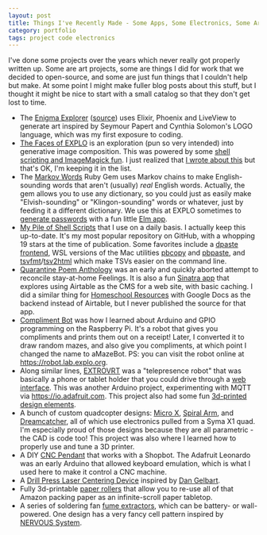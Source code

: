 ```yaml
---
layout: post
title: Things I've Recently Made - Some Apps, Some Electronics, Some Art
category: portfolio
tags: project code electronics
---
```


I've done some projects over the years which never really got properly written up. Some are art projects, some are things I did for work that we decided to open-source, and some are just fun things that I couldn't help but make. At some point I might make fuller blog posts about this stuff, but I thought it might be nice to start with a small catalog so that they don't get lost to time.

- The [Enigma Explorer](https://enigmas.ploration.org) ([source](https://bitbucket.org/explo/enigma/src/master/)) uses Elixir, Phoenix and LiveView to generate art inspired by Seymour Papert and Cynthia Solomon's LOGO language, which was my first exposure to coding.
- [The Faces of EXPLO](https://lab.explo.org/facesofexplo/#) is an exploration (pun so very intended) into generative image composition. This was powered by some [shell scripting and ImageMagick fun](https://gist.github.com/dmerand/2490678). I just realized that [I wrote about this](https://donald.merand.org/code/2012/05/13/rakefiles-face-merging-and-wheres-the-missing-html.html) but that's OK, I'm keeping it in the list.
- The [Markov Words](https://github.com/exploration/markov_words) Ruby Gem uses Markov chains to make English-sounding words that aren't (usually) _real_ English words. Actually, the gem allows you to use any dictionary, so you could just as easily make "Elvish-sounding" or "Klingon-sounding" words or whatever, just by feeding it a different dictionary. We use this at EXPLO sometimes to [generate passwords](https://lab.explo.org/password) with a fun little [Elm app](https://bitbucket.org/explo/password-generator/src/master/).
- [My Pile of Shell Scripts](https://github.com/dmerand/dlm-dot-bin) that I use on a daily basis. I actually keep this up-to-date. It's my most popular repository on GitHub, with a whopping 19 stars at the time of publication. Some favorites include a [dpaste frontend](https://github.com/dmerand/dlm-dot-bin/blob/master/dpaste), WSL versions of the Mac utilities [pbcopy](https://github.com/dmerand/dlm-dot-bin/blob/master/pbcopy) and [pbpaste](https://github.com/dmerand/dlm-dot-bin/blob/master/pbpaste), and [tsvfmt](https://github.com/dmerand/dlm-dot-bin/blob/master/tsvfmt)/[tsv2html](https://github.com/dmerand/dlm-dot-bin/blob/master/tsv2html) which make TSVs easier on the command line.
- [Quarantine Poem Anthology](http://quarantine-poem-anthology.herokuapp.com/) was an early and quickly aborted attempt to reconcile stay-at-home Feelings. It is also a fun [Sinatra app](https://github.com/dmerand/quarantine-poem-anthology) that explores using Airtable as the CMS for a web site, with basic caching. I did a similar thing for [Homeschool Resources](http://merand-homeschool-resources.herokuapp.com/) with Google Docs as the backend instead of Airtable, but I never published the source for that app.
- [Compliment Bot](https://github.com/exploration/compliment-bot) was how I learned about Arduino and GPIO programming on the Raspberry Pi. It's a robot that gives you compliments and prints them out on a receipt! Later, I converted it to draw random mazes, and also give you compliments, at which point I changed the name to aMazeBot. PS: you can visit the robot online at <https://robot.lab.explo.org>.
- Along similar lines, [EXTROVRT](https://github.com/exploration/EXTROVRT) was a "telepresence robot" that was basically a phone or tablet holder that you could drive through a [web interface](https://github.com/exploration/EXTROVRT-Control). This was another Arduino project, experimenting with MQTT via <https://io.adafruit.com>. This project also had some fun [3d-printed design elements](https://www.thingiverse.com/thing:1419043).
- A bunch of custom quadcopter designs: [Micro X](https://www.thingiverse.com/thing:972795), [Spiral Arm](https://www.thingiverse.com/thing:966442), and [Dreamcatcher](https://www.thingiverse.com/thing:966385), all of which use electronics pulled from a Syma X1 quad. I'm especially proud of those designs because they are all parametric - the CAD is code too! This project was also where I learned how to properly use and tune a 3D printer.
- A DIY [CNC Pendant](https://www.thingiverse.com/thing:335958) that works with a Shopbot. The Adafruit Leonardo was an early Arduino that allowed keyboard emulation, which is what I used here to make it control a CNC machine.
- A [Drill Press Laser Centering Device](https://www.thingiverse.com/thing:822258) inspired by [Dan Gelbart](https://www.youtube.com/channel/UCYA1VjSKXgNVh03wjw_HSRA).
- Fully 3d-printable [paper rollers](https://www.thingiverse.com/thing:1404307) that allow you to re-use all of that Amazon packing paper as an infinite-scroll paper tabletop.
- A series of soldering fan [fume extractors](https://www.thingiverse.com/thing:1501388), which can be battery- or wall-powered. One design has a very fancy cell pattern inspired by [NERVOUS System](https://n-e-r-v-o-u-s.com).

